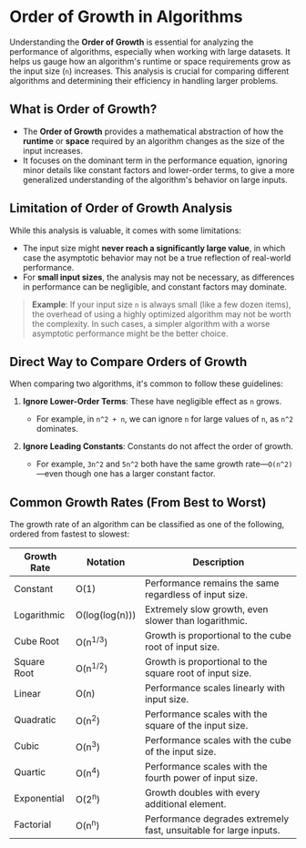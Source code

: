 # Order of Growth in Algorithms

Understanding the **Order of Growth** is essential for analyzing the performance of algorithms, especially when working with large datasets. It helps us gauge how an algorithm's runtime or space requirements grow as the input size (`n`) increases. This analysis is crucial for comparing different algorithms and determining their efficiency in handling larger problems.

## What is Order of Growth?

- The **Order of Growth** provides a mathematical abstraction of how the **runtime** or **space** required by an algorithm changes as the size of the input increases.
- It focuses on the dominant term in the performance equation, ignoring minor details like constant factors and lower-order terms, to give a more generalized understanding of the algorithm's behavior on large inputs.

## Limitation of Order of Growth Analysis

While this analysis is valuable, it comes with some limitations:

- The input size might **never reach a significantly large value**, in which case the asymptotic behavior may not be a true reflection of real-world performance.
- For **small input sizes**, the analysis may not be necessary, as differences in performance can be negligible, and constant factors may dominate.

> **Example**: If your input size `n` is always small (like a few dozen items), the overhead of using a highly optimized algorithm may not be worth the complexity. In such cases, a simpler algorithm with a worse asymptotic performance might be the better choice.

## Direct Way to Compare Orders of Growth

When comparing two algorithms, it's common to follow these guidelines:

1. **Ignore Lower-Order Terms**: These have negligible effect as `n` grows.
   - For example, in `n^2 + n`, we can ignore `n` for large values of `n`, as `n^2` dominates.
   
2. **Ignore Leading Constants**: Constants do not affect the order of growth.
   - For example, `3n^2` and `5n^2` both have the same growth rate—`O(n^2)`—even though one has a larger constant factor.

## Common Growth Rates (From Best to Worst)

The growth rate of an algorithm can be classified as one of the following, ordered from fastest to slowest:

| Growth Rate           | Notation      | Description |
|-----------------------|---------------|-------------|
| Constant              | O(1)          | Performance remains the same regardless of input size. |
| Logarithmic           | O(log(log(n)))| Extremely slow growth, even slower than logarithmic. |
| Cube Root             | O(n<sup>1/3</sup>) | Growth is proportional to the cube root of input size. |
| Square Root           | O(n<sup>1/2</sup>) | Growth is proportional to the square root of input size. |
| Linear                | O(n)          | Performance scales linearly with input size. |
| Quadratic             | O(n<sup>2</sup>) | Performance scales with the square of the input size. |
| Cubic                 | O(n<sup>3</sup>) | Performance scales with the cube of the input size. |
| Quartic               | O(n<sup>4</sup>) | Performance scales with the fourth power of input size. |
| Exponential           | O(2<sup>n</sup>) | Growth doubles with every additional element. |
| Factorial             | O(n<sup>n</sup>) | Performance degrades extremely fast, unsuitable for large inputs. |
